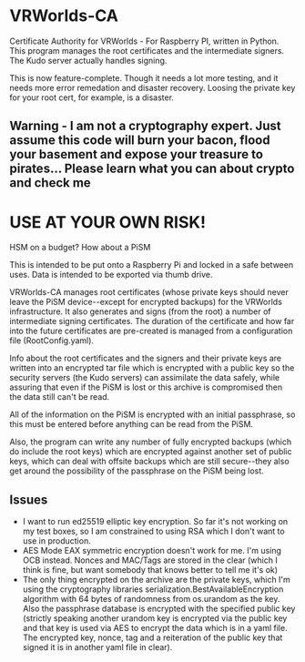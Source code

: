 # VRWorlds-CA

Certificate Authority for VRWorlds - For Raspberry PI, written in Python.  This program manages the root certificates and the intermediate signers.  The Kudo server actually handles signing.

This is now feature-complete.  Though it needs a lot more testing, and it needs more error remedation and disaster recovery.  Loosing the private key for your root cert, for example, is a disaster.

## Warning - I am not a cryptography expert.  Just assume this code will burn your bacon, flood your basement and expose your treasure to pirates...  Please learn what you can about crypto and check me

# USE AT YOUR OWN RISK!

HSM on a budget?   How about a PiSM

This is intended to be put onto a Raspberry Pi and locked in a safe between uses.   Data is intended to be exported via thumb drive.

VRWorlds-CA manages root certificates (whose private keys should never leave the PiSM device--except for encrypted backups) for the VRWorlds infrastructure.
It also generates and signs (from the root) a number of intermediate signing certificates.   The duration of the certificate and how far into the future
certificates are pre-created is managed from a configuration file (RootConfig.yaml).

Info about the root certificates and the signers and their private keys are written into an encrypted tar file which is encrypted with a public key so the security servers (the Kudo servers) can assimilate the data safely, while assuring that even if the PiSM is lost or this archive is compromised then the data still can't be read.

All of the information on the PiSM is encrypted with an initial passphrase, so this must be entered before anything can be read from the PiSM.

Also, the program can write any number of fully encrypted backups (which do include the root keys) which are encrypted against another set of public keys, which can deal with offsite backups which are still secure--they also get around the possibility of the passphrase on the PiSM being lost.

## Issues

* I want to run ed25519 elliptic key encryption.  So far it's not working on my test boxes, so I am constrained to using RSA which I don't want to use in production.
* AES Mode EAX symmetric encryption doesn't work for me.  I'm using OCB instead.  Nonces and MAC/Tags are stored in the clear (which I think is fine, but want somebody that knows better to tell me it's ok)
* The only thing encrypted on the archive are the private keys, which I'm using the cryptography libraries serialization.BestAvailableEncryption algorithm with 64 bytes of randomness from os.urandom as the key.   Also the passphrase database is encrypted with the specified public key (strictly speaking another urandom key is encrypted via the public key and that key is used via AES to encrypt the data which is in a yaml file.  The encrypted key, nonce, tag and a reiteration of the public key that signed it is in another yaml file in clear).
  
